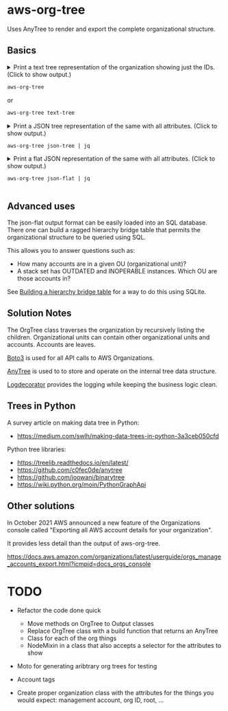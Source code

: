 # aws-org-tree

Uses AnyTree to render and export the complete organizational structure.

## Basics

<details>
<summary>
Print a text tree representation of the organization showing just the IDs. (Click to show output.)

```bash
aws-org-tree
```

or

```bash
aws-org-tree text-tree
```

</summary>

Result:

```text
r-auh0
├── 897617218731
├── 975072629527
├── 480783779961
├── 139442570134
├── ou-auh0-udicosld
│   └── 345132479590
├── ou-auh0-5qqlm6wn
│   └── 749430203777
└── ou-auh0-p5cmxwe9
    ├── 933189656188
    ├── 638726906110
    ├── 423811555754
    └── 192985681585
```
</details>

<details>
<summary>
Print a JSON tree representation of the same with all attributes. (Click to show output.)

```bash
aws-org-tree json-tree | jq
```
</summary>

```json
{
  "Properties": {
    "Id": "r-auh0",
    "Arn": "arn:aws:organizations::480783779961:root/o-webyrpj5yp/r-auh0",
    "Name": "Root",
    "PolicyTypes": [
      {
        "Type": "SERVICE_CONTROL_POLICY",
        "Status": "ENABLED"
      }
    ],
    "Type": "ROOT"
  },
  "name": "r-auh0",
  "children": [
    {
      "Properties": {
        "Id": "897617218731",
        "Type": "ACCOUNT",
        "Arn": "arn:aws:organizations::480783779961:account/o-webyrpj5yp/897617218731",
        "Email": "...",
        "Name": "...",
        "Status": "ACTIVE",
        "JoinedMethod": "CREATED",
        "JoinedTimestamp": "2021-09-29T17:00:35.949000+02:00"
      },
      "name": "897617218731"
    },
    {
      "Properties": {
        "Id": "975072629527",
        "Type": "ACCOUNT",
        "Arn": "arn:aws:organizations::480783779961:account/o-webyrpj5yp/975072629527",
        "Email": "...",
        "Name": "...",
        "Status": "ACTIVE",
        "JoinedMethod": "CREATED",
        "JoinedTimestamp": "2021-09-27T17:37:30.689000+02:00"
      },
      "name": "975072629527"
    },
```
</details>

<details>
<summary>
Print a flat JSON representation of the same with all attributes. (Click to show output.)

```bash
aws-org-tree json-flat | jq
```
</summary>

```json
[
  {
    "Id": "r-auh0",
    "Arn": "arn:aws:organizations::480783779961:root/o-webyrpj5yp/r-auh0",
    "Name": "Root",
    "PolicyTypes": [
      {
        "Type": "SERVICE_CONTROL_POLICY",
        "Status": "ENABLED"
      }
    ],
    "Type": "ROOT",
    "Parent": null
  },
  {
    "Id": "897617218731",
    "Type": "ACCOUNT",
    "Arn": "arn:aws:organizations::480783779961:account/o-webyrpj5yp/897617218731",
    "Email": "...",
    "Name": "...",
    "Status": "ACTIVE",
    "JoinedMethod": "CREATED",
    "JoinedTimestamp": "2021-09-29T17:00:35.949000+02:00",
    "Parent": "r-auh0"
  },
  {
    "Id": "975072629527",
    "Type": "ACCOUNT",
    "Arn": "arn:aws:organizations::480783779961:account/o-webyrpj5yp/975072629527",
    "Email": "...",
    "Name": "...",
    "Status": "ACTIVE",
    "JoinedMethod": "CREATED",
    "JoinedTimestamp": "2021-09-27T17:37:30.689000+02:00",
    "Parent": "r-auh0"
  },
```
</details>

## Advanced uses

The json-flat output format can be easily loaded into an SQL database. There one can build a ragged hierarchy bridge table that permits the organizational structure to be queried using SQL.

This allows you to answer questions such as:

* How many accounts are in a given OU (organizational unit)?
* A stack set has OUTDATED and INOPERABLE instances. Which OU are those accounts in?

See [Building a hierarchy bridge table](building-a-hierarchy-bridge-table.md) for a way to do this using SQLite.

## Solution Notes

The OrgTree class traverses the organization by recursively listing the children. Organizational units can contain other organizational units and accounts. Accounts are leaves.

[Boto3](https://github.com/boto/boto3) is used for all API calls to AWS Organizations.

[AnyTree](https://github.com/c0fec0de/anytree) is used to to store and operate on the internal tree data structure.

[Logdecorator](https://github.com/sighalt/logdecorator) provides the logging while keeping the business logic clean.

## Trees in Python

A survey article on making data tree in Python:

* https://medium.com/swlh/making-data-trees-in-python-3a3ceb050cfd

Python tree libraries:

* https://treelib.readthedocs.io/en/latest/
* https://github.com/c0fec0de/anytree
* https://github.com/joowani/binarytree
* https://wiki.python.org/moin/PythonGraphApi

## Other solutions

In October 2021 AWS announced a new feature of the Organizations console called "Exporting all AWS account details for your organization".

It provides less detail than the output of aws-org-tree.

https://docs.aws.amazon.com/organizations/latest/userguide/orgs_manage_accounts_export.html?icmpid=docs_orgs_console

# TODO

* Refactor the code done quick

   * Move methods on OrgTree to Output classes
   * Replace OrgTree class with a build function that returns an AnyTree
   * Class for each of the org things
   * NodeMixin in a class that also accepts a selector for the attributes to show

* Moto for generating aribtrary org trees for testing
* Account tags
* Create proper organization class with the attributes for the things you would expect: management account, org ID, root, ...
